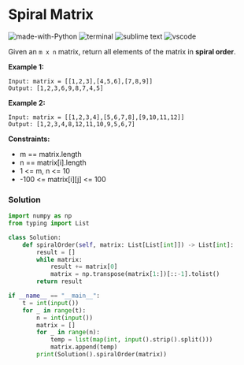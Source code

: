 # Spiral Matrix
![made-with-Python](https://img.shields.io/badge/Made%20with-Python-007396.svg)
![terminal](https://img.shields.io/badge/Windows%20Terminal-4D4D4D?logo=windows%20terminal&logoColor=white)
![sublime text](https://img.shields.io/badge/sublime_text-%23575757.svg?logo=sublime-text&logoColor=important)
![vscode](https://img.shields.io/badge/Visual_Studio_Code-0078D4?logo=visual%20studio%20code&logoColor=white)

Given an `m x n` matrix, return all elements of the matrix in **spiral order**.

__Example 1:__
```
Input: matrix = [[1,2,3],[4,5,6],[7,8,9]]
Output: [1,2,3,6,9,8,7,4,5]
```
__Example 2:__
```
Input: matrix = [[1,2,3,4],[5,6,7,8],[9,10,11,12]]
Output: [1,2,3,4,8,12,11,10,9,5,6,7]
```

__Constraints:__
- m == matrix.length
- n == matrix[i].length
- 1 <= m, n <= 10
- -100 <= matrix[i][j] <= 100

### Solution
```py
import numpy as np
from typing import List

class Solution:
    def spiralOrder(self, matrix: List[List[int]]) -> List[int]:
        result = []
        while matrix:
            result += matrix[0]
            matrix = np.transpose(matrix[1:])[::-1].tolist()
        return result

if __name__ == "__main__":
    t = int(input())
    for _ in range(t):
        n = int(input())
        matrix = []
        for _ in range(n):
            temp = list(map(int, input().strip().split()))
            matrix.append(temp)
        print(Solution().spiralOrder(matrix))
```
